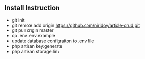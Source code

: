 

## Install Instruction
- git init
- git remote add origin https://github.com/niridoy/article-crud.git
- git pull origin master 
- cp .env .env.example 
- update database configraiton to .env file
- php artisan key:generate
- php artisan storage:link
